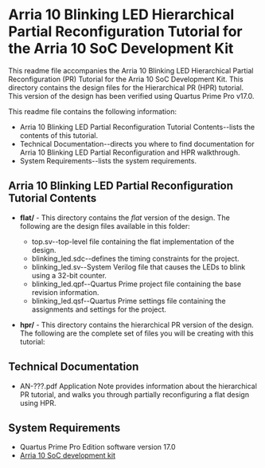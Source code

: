 # Arria 10 Blinking LED Hierarchical Partial Reconfiguration Tutorial for the Arria 10 SoC Development Kit

This readme file accompanies the Arria 10 Blinking LED Hierarchical Partial Reconfiguration (PR) Tutorial for the Arria 10 SoC Development Kit. This directory contains the design files for the Hierarchical PR (HPR) tutorial. This version of the design has been verified using Quartus Prime Pro v17.0.

This readme file contains the following information:

*  Arria 10 Blinking LED Partial Reconfiguration Tutorial Contents--lists the contents of this tutorial.
*  Technical Documentation--directs you where to find documentation for Arria 10 Blinking LED Partial Reconfiguration and HPR walkthrough.
*  System Requirements--lists the system requirements.

## Arria 10 Blinking LED Partial Reconfiguration Tutorial Contents

*  **flat/** - This directory contains the *flat* version of the design. The following are the design files available in this folder:
	* top.sv--top-level file containing the flat implementation of the design.
	* blinking_led.sdc--defines the timing constraints for the project.
	* blinking_led.sv--System Verilog file that causes the LEDs to blink using a 32-bit counter.
	* blinking_led.qpf--Quartus Prime project file containing the base revision information.
	* blinking_led.qsf--Quartus Prime settings file containing the assignments and settings for the project.

*  **hpr/** - This directory contains the hierarchical PR version of the design. The following are the complete set of files you will be creating with this tutorial:

## Technical Documentation

*  AN-???.pdf Application Note provides information about the hierarchical PR tutorial, and walks you through partially reconfiguring a flat design using HPR.

## System Requirements

*  Quartus Prime Pro Edition software version 17.0
*  [Arria 10 SoC development kit](https://www.altera.com/products/boards_and_kits/dev-kits/altera/arria-10-soc-development-kit.html)

